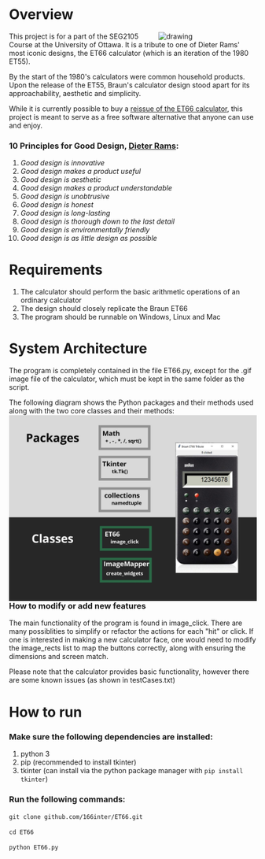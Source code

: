 # Overview

<img style="float: right;" src="https://images-na.ssl-images-amazon.com/images/I/619wcNR9O5L._AC_SL1500_.jpg" alt="drawing" width="200"/> This project is for a part of the SEG2105 Course at the University of Ottawa. It is a tribute to one of Dieter Rams' most iconic designs, the ET66 calculator (which is an iteration of the 1980 ET55). 

By the start of the 1980's calculators were common household products. Upon the release of the ET55, Braun's calculator design stood apart for its approachability, aesthetic and simplicity.

While it is currently possible to buy a [reissue of the ET66 calculator](https://www.amazon.ca/Braun-BNE001BK-Reissue-Calculator-Black/dp/B00DUDU2Q6), this project is meant to serve as a free software alternative that anyone can use and enjoy.

### 10 Principles for Good Design, [Dieter Rams](https://ifworlddesignguide.com/design-specials/dieter-rams-10-principles-for-good-design):

1. *Good design is innovative*
2. *Good design makes a product useful*
3. *Good design is aesthetic*
4. *Good design makes a product understandable*
5. *Good design is unobtrusive*
6. *Good design is honest*
7. *Good design is long-lasting*
8. *Good design is thorough down to the last detail*
9. *Good design is environmentally friendly*
10. *Good design is as little design as possible*

# Requirements

   1. The calculator should perform the basic arithmetic operations of an ordinary calculator
   2. The design should closely replicate the Braun ET66
   3. The program should be runnable on Windows, Linux and Mac

# System Architecture
The program is completely contained in the file ET66.py, except for the .gif image file of the calculator, which must be kept in the same folder as the script.

The following diagram shows the Python packages and their methods used along with the two core classes and their methods:
<img style="float: right;" src="https://raw.githubusercontent.com/166inter/ET66/master/ET66%20program%20architechture.jpg" alt="drawing" width="700"/>
### How to modify or add new features
The main functionality of the program is found in image_click. There are many possiblities to simplify or refactor the actions for each "hit" or click. If one is interested in making a new calculator face, one would need to modify the image_rects list to map the buttons correctly, along with ensuring the dimensions and screen match. 

Please note that the calculator provides basic functionality, however there are some known issues (as shown in testCases.txt)
# How to run

### Make sure the following dependencies are installed:

   1. python 3
   2. pip (recommended to install tkinter)
   3. tkinter (can install via the python package manager with `pip install tkinter`)


### Run the following commands:

   `git clone github.com/166inter/ET66.git`

   `cd ET66`

   `python ET66.py`
